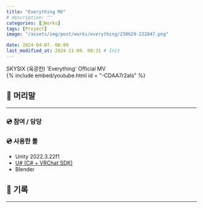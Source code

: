 ```yaml
---
title: "Everything MV"
# description: ""
categories: [🍇Works]
tags: [Project]
image: "/assets/img/post/works/everything/230629-222847.png"

date: 2024-04-07. 00:00
last_modified_at: 2024-11-09. 08:31 # Init
---
```


SKYSIX (육광천) 'Everything' Official MV  
{% include embed/youtube.html id = "-CDAA7r2aIs" %}

## 📀 머리말

---

### 💿 참여 / 담당

### 💿 사용한 툴

- Unity 2022.3.22f1
- [U# (C# + VRChat SDK)](https://udonsharp.docs.vrchat.com/)
- Blender

## 📀 기록

---
